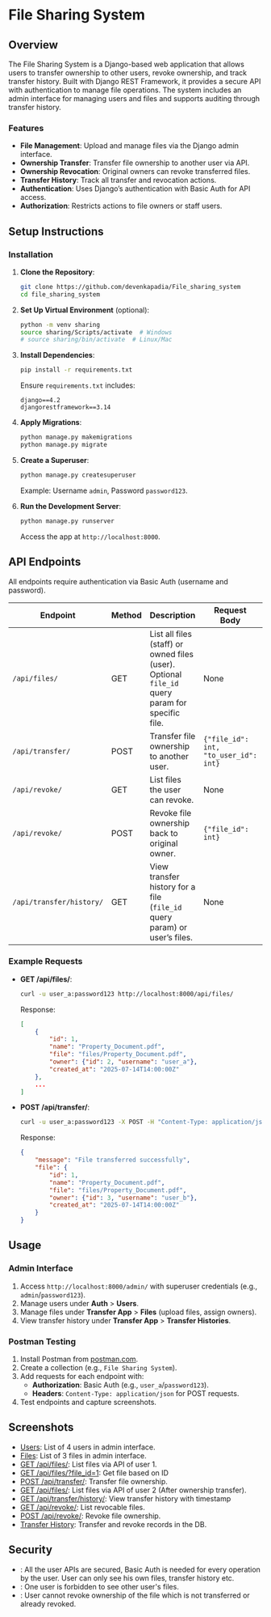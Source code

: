 # File Sharing System

## Overview
The File Sharing System is a Django-based web application that allows users to transfer ownership to other users, revoke ownership, and track transfer history. Built with Django REST Framework, it provides a secure API with authentication to manage file operations. The system includes an admin interface for managing users and files and supports auditing through transfer history.

### Features
- **File Management**: Upload and manage files via the Django admin interface.
- **Ownership Transfer**: Transfer file ownership to another user via API.
- **Ownership Revocation**: Original owners can revoke transferred files.
- **Transfer History**: Track all transfer and revocation actions.
- **Authentication**: Uses Django’s authentication with Basic Auth for API access.
- **Authorization**: Restricts actions to file owners or staff users.

## Setup Instructions

### Installation
1. **Clone the Repository**:
   ```bash
   git clone https://github.com/devenkapadia/File_sharing_system
   cd file_sharing_system
   ```

2. **Set Up Virtual Environment** (optional):
   ```bash
   python -m venv sharing
   source sharing/Scripts/activate  # Windows
   # source sharing/bin/activate  # Linux/Mac
   ```

3. **Install Dependencies**:
   ```bash
   pip install -r requirements.txt
   ```
   Ensure `requirements.txt` includes:
   ```
   django==4.2
   djangorestframework==3.14
   ```

4. **Apply Migrations**:
   ```bash
   python manage.py makemigrations
   python manage.py migrate
   ```

5. **Create a Superuser**:
   ```bash
   python manage.py createsuperuser
   ```
   Example: Username `admin`, Password `password123`.

6. **Run the Development Server**:
   ```bash
   python manage.py runserver
   ```
   Access the app at `http://localhost:8000`.

## API Endpoints
All endpoints require authentication via Basic Auth (username and password).

| Endpoint | Method | Description | Request Body | Response |
|----------|--------|-------------|--------------|----------|
| `/api/files/` | GET | List all files (staff) or owned files (user). Optional `file_id` query param for specific file. | None | List of files or single file JSON |
| `/api/transfer/` | POST | Transfer file ownership to another user. | `{"file_id": int, "to_user_id": int}` | Success message and file details |
| `/api/revoke/` | GET | List files the user can revoke. | None | List of revocable files |
| `/api/revoke/` | POST | Revoke file ownership back to original owner. | `{"file_id": int}` | Success message and file details |
| `/api/transfer/history/` | GET | View transfer history for a file (`file_id` query param) or user’s files. | None | List of transfer history records |

### Example Requests
- **GET /api/files/**:
  ```bash
  curl -u user_a:password123 http://localhost:8000/api/files/
  ```
  Response:
  ```json
  [
      {
          "id": 1,
          "name": "Property_Document.pdf",
          "file": "files/Property_Document.pdf",
          "owner": {"id": 2, "username": "user_a"},
          "created_at": "2025-07-14T14:00:00Z"
      },
      ...
  ]
  ```

- **POST /api/transfer/**:
  ```bash
  curl -u user_a:password123 -X POST -H "Content-Type: application/json" -d '{"file_id": 1, "to_user_id": 3}' http://localhost:8000/api/transfer/
  ```
  Response:
  ```json
  {
      "message": "File transferred successfully",
      "file": {
          "id": 1,
          "name": "Property_Document.pdf",
          "file": "files/Property_Document.pdf",
          "owner": {"id": 3, "username": "user_b"},
          "created_at": "2025-07-14T14:00:00Z"
      }
  }
  ```

## Usage

### Admin Interface
1. Access `http://localhost:8000/admin/` with superuser credentials (e.g., `admin`/`password123`).
2. Manage users under **Auth** > **Users**.
3. Manage files under **Transfer App** > **Files** (upload files, assign owners).
4. View transfer history under **Transfer App** > **Transfer Histories**.

### Postman Testing
1. Install Postman from [postman.com](https://www.postman.com/downloads/).
2. Create a collection (e.g., `File Sharing System`).
3. Add requests for each endpoint with:
   - **Authorization**: Basic Auth (e.g., `user_a`/`password123`).
   - **Headers**: `Content-Type: application/json` for POST requests.
4. Test endpoints and capture screenshots.

## Screenshots
- [Users](docs/db_state/users.png): List of 4 users in admin interface.
- [Files](docs/db_state/files.png): List of 3 files in admin interface.
- [GET /api/files/](docs/APIs/all_files1.png): List files via API of user 1.
- [GET /api/files/?file_id=1](docs/APIs/file_id.png): Get file based on ID
- [POST /api/transfer/](docs/APIs/file_transfer.png): Transfer file ownership.
- [GET /api/files/](docs/APIs/all_files2.png): List files via API of user 2 (After ownership transfer).
- [GET /api/transfer/history/](docs/APIs/get_history.png): View transfer history with timestamp
- [GET /api/revoke/](docs/APIs/get_revoke.png): List revocable files.
- [POST /api/revoke/](docs/APIs/post_revoke.png): Revoke file ownership.
- [Transfer History](docs/db_state/tranfer_history.png): Transfer and revoke records in the DB.

## Security
- [](docs/security/auth.png): All the user APIs are secured, Basic Auth is needed for every operation by the user. User can only see his own files, transfer history etc.
- [](docs/security/forbidden.png): One user is forbidden to see other user's files.
- [](docs/security/bad_request.png): User cannot revoke ownership of the file which is not transferred or already revoked.